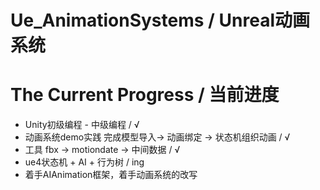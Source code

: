 # Ue_AnimationSystems / Unreal动画系统

# The Current Progress / 当前进度

- Unity初级编程 - 中级编程 / √
- 动画系统demo实践 完成模型导入-> 动画绑定 -> 状态机组织动画 / √
- 工具 fbx -> motiondate -> 中间数据 / √
- ue4状态机 + AI + 行为树 / ing
- 着手AIAnimation框架，着手动画系统的改写



